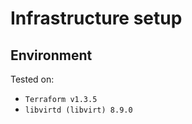 # Infrastructure setup

## Environment

Tested on:

- `Terraform v1.3.5`
- `libvirtd (libvirt) 8.9.0`
